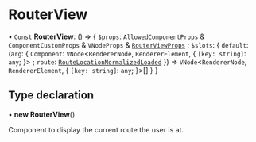 # RouterView

• `Const` **RouterView**: () => { `$props`: `AllowedComponentProps` & `ComponentCustomProps` & `VNodeProps` & [`RouterViewProps`](../interfaces/RouterViewProps.md) ; `$slots`: { `default`: (`arg`: { `Component`: `VNode`<`RendererNode`, `RendererElement`, { `[key: string]`: `any`;  }\> ; `route`: [`RouteLocationNormalizedLoaded`](../interfaces/RouteLocationNormalizedLoaded.md)  }) => `VNode`<`RendererNode`, `RendererElement`, { `[key: string]`: `any`;  }\>[]  }  }

## Type declaration

• **new RouterView**()

Component to display the current route the user is at.